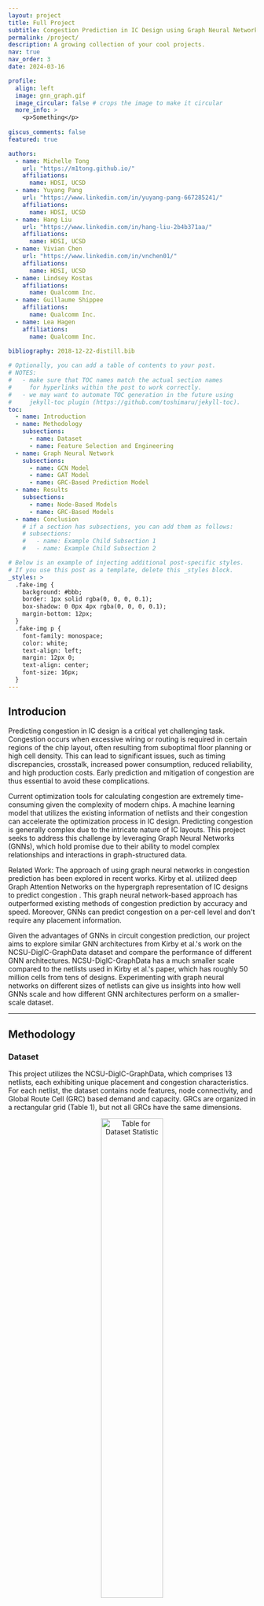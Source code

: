 ```yaml
---
layout: project
title: Full Project
subtitle: Congestion Prediction in IC Design using Graph Neural Network
permalink: /project/
description: A growing collection of your cool projects.
nav: true
nav_order: 3
date: 2024-03-16

profile:
  align: left
  image: gnn_graph.gif
  image_circular: false # crops the image to make it circular
  more_info: >
    <p>Something</p>
    
giscus_comments: false
featured: true

authors:
  - name: Michelle Tong
    url: "https://m1tong.github.io/"
    affiliations:
      name: HDSI, UCSD
  - name: Yuyang Pang
    url: "https://www.linkedin.com/in/yuyang-pang-667285241/"
    affiliations:
      name: HDSI, UCSD
  - name: Hang Liu
    url: "https://www.linkedin.com/in/hang-liu-2b4b371aa/"
    affiliations:
      name: HDSI, UCSD
  - name: Vivian Chen
    url: "https://www.linkedin.com/in/vnchen01/"
    affiliations:
      name: HDSI, UCSD
  - name: Lindsey Kostas
    affiliations:
      name: Qualcomm Inc.
  - name: Guillaume Shippee
    affiliations:
      name: Qualcomm Inc.
  - name: Lea Hagen
    affiliations:
      name: Qualcomm Inc.
    
bibliography: 2018-12-22-distill.bib

# Optionally, you can add a table of contents to your post.
# NOTES:
#   - make sure that TOC names match the actual section names
#     for hyperlinks within the post to work correctly.
#   - we may want to automate TOC generation in the future using
#     jekyll-toc plugin (https://github.com/toshimaru/jekyll-toc).
toc:
  - name: Introduction
  - name: Methodology
    subsections:
      - name: Dataset
      - name: Feature Selection and Engineering
  - name: Graph Neural Network
    subsections:
      - name: GCN Model
      - name: GAT Model
      - name: GRC-Based Prediction Model
  - name: Results
    subsections:
      - name: Node-Based Models
      - name: GRC-Based Models
  - name: Conclusion
    # if a section has subsections, you can add them as follows:
    # subsections:
    #   - name: Example Child Subsection 1
    #   - name: Example Child Subsection 2

# Below is an example of injecting additional post-specific styles.
# If you use this post as a template, delete this _styles block.
_styles: >
  .fake-img {
    background: #bbb;
    border: 1px solid rgba(0, 0, 0, 0.1);
    box-shadow: 0 0px 4px rgba(0, 0, 0, 0.1);
    margin-bottom: 12px;
  }
  .fake-img p {
    font-family: monospace;
    color: white;
    text-align: left;
    margin: 12px 0;
    text-align: center;
    font-size: 16px;
  }
---
```


## Introducion

Predicting congestion in IC design is a critical yet challenging task. Congestion occurs when excessive wiring or routing is required in certain regions of the chip layout, often resulting from suboptimal floor planning or high cell density. This can lead to significant issues, such as timing discrepancies, crosstalk, increased power consumption, reduced reliability, and high production costs. Early prediction and mitigation of congestion are thus essential to avoid these complications.

Current optimization tools for calculating congestion are extremely time-consuming given the complexity of modern chips. A machine learning model that utilizes the existing information of netlists and their congestion can accelerate the optimization process in IC design. Predicting congestion is generally complex due to the intricate nature of IC layouts. This project seeks to address this challenge by leveraging Graph Neural Networks (GNNs), which hold promise due to their ability to model complex relationships and interactions in graph-structured data. 

Related Work: The approach of using graph neural networks in congestion prediction has been explored in recent works. Kirby et al. utilized deep Graph Attention Networks on the hypergraph representation of IC designs to predict congestion <d-cite key="Kirby2019CongestionNet"></d-cite>. This graph neural network-based approach has outperformed existing methods of congestion prediction by accuracy and speed. Moreover, GNNs can predict congestion on a per-cell level and don't require any placement information.

Given the advantages of GNNs in circuit congestion prediction, our project aims to explore similar GNN architectures from Kirby et al.'s work on the NCSU-DigIC-GraphData dataset and compare the performance of different GNN architectures. NCSU-DigIC-GraphData has a much smaller scale compared to the netlists used in Kirby et al.'s paper, which has roughly 50 million cells from tens of designs. Experimenting with graph neural networks on different sizes of netlists can give us insights into how well GNNs scale and how different GNN architectures perform on a smaller-scale dataset.

--- 
## Methodology
### Dataset
This project utilizes the NCSU-DigIC-GraphData, which comprises 13 netlists, each exhibiting unique placement and congestion characteristics. For each netlist, the dataset contains node features, node connectivity, and Global Route Cell (GRC) based demand and capacity. GRCs are organized in a rectangular grid (Table 1), but not all GRCs have the same dimensions.

<div class="table-1" style="text-align:center;">
    <img src="assets/img/table1_data_summary.png" alt="Table for Dataset Statistic" style="width:50%; max-width:500px;">
    <p>Table 1: Dataset'details & statistics. 1st column in the table shows the name of each netlist, 2nd-4th column show the number of cells, edge, and effective layers in each netlist, 5th-8th columns show the distribution of edge per cells for each netlist and 9th-12th columns show the distribution of congestions for each netlist. </p>
</div>

### Feature Selection and Engineering

Selecting node features is essential for training the Graph Neural Network (GNN). The dataset gives basic node features, including the locations of nodes, the dimensions of the cells, and their orientations, as detailed below:
- **xloc and yloc**: The locations of nodes (*xloc* and *yloc*) provide the relative positions for the model to learn where congestion typically occurs within the chip layout.
    
- **width and height**: Utilizing the size of the nodes, specifically the width and height of the cells, serves as a convenient method to encode the cell type directly into the model, offering insights into the physical space occupied by each element.
    
- **orient**: The orientation of the cells might indicate the preferred direction of routing, offering a hint towards potential congestion areas.

Besides the existing node features, some related features are calculated and assigned to each node.

- **cell density**: The number of cells inside each GRC. By assigning cell densities to nodes, the model can use them to reference how congested different areas are.
    
- **input and output degrees**: The number of connections a node has to other nodes. It serves as critical routing information and helps with the prediction task.
    
- **GRC Indexes**: Unique x and y index for each GRC. Even though xloc and yloc already encode the spatial information of nodes, GRC indexes can provide extra references for the model to understand the spatial relationships of nodes.

To examine the correlation between these features and demand/congestion. We calculated the Pearson correlation coefficients (Table \ref{tab:corr}). In the table, we removed height and orientation because all cells have the same height and orientation is not ordinal. The correlation coefficients indicate an association between selected features and targeted congestion.

As one can observe, the correlation between congestion and demand is very high (0.778). As stated before, congestion is defined as (demand - capacity). In other words, the existence of demand is what causes congestion, which explains why the correlation between these two variables is notably high. Therefore, we will consider the idea of constructing a model that predicts demand instead of congestion.  

To ensure our model's robustness across various designs, feature normalization is performed. The *xloc*, *yloc*, *width*, and *height* values are normalized before being fed into the model, allowing it to generalize across designs with differing dimensions. The orientation feature (*orient*) is encoded using one-hot encoding to capture its categorical nature effectively.

Additionally, connectivity data is transformed into an Edge Index using the adjacency matrix, an important step for enabling the GNN to understand the connections between nodes. This Edge Index serves as a key input, allowing the network to learn the intricate relationships and pathways within the graph structure.

Congestion/Demand data, combined from all layers, is mapped to each node based on the Global Route Cell (GRC) boundaries. Congestion can be computed as the difference between demand and capacity, providing a quantitative measure of congestion at each node. 



---

## Graph Neural Network
Our project employs Graph Convolutional Network (GCN) and Graph Attention Network (GAT) architectures.

### GCN Model

GCN models utilize the graph-based structure of circuit designs, where nodes represent circuit components, and edges denote connections between these components. The model utilizes spatial dependencies between components to predict congestion by encoding both local and global structures of the circuit.

Architecture Details:

- **Node Feature Encoding:** Each node $v_i$ in the circuit graph $G(V,E)$ is associated with a feature vector $x_i$ that represents the physical properties of the circuit components, such as size, orientation, and connectivity.

- **Graph Convolution Layers:** The model comprises multiple graph convolution layers. Each layer transforms the node features into higher-level representations. A graph convolution layer is defined as:

  $$
  H^{(l+1)} = \sigma(\tilde{D}^{-\frac{1}{2}} \tilde{A} \tilde{D}^{-\frac{1}{2}} H^{(l)} W^{(l)})
  $$

  where $H^{(l)}$ is the matrix of node features at layer $l$, $\tilde{A} = A + I$ is the adjacency matrix $A$ with added self-loops $I$, $\tilde{D}$ is the degree matrix of $\tilde{A}$, $W^{(l)}$ is the weight matrix for layer $l$, and $\sigma$ denotes a nonlinear activation function such as ReLU. This equation is given by Kipf et al. [1].

- **Pooling and Readout:** After several graph convolution layers, a global pooling layer aggregates the node features to capture the overall graph structure. The readout layer maps these aggregated features to congestion predictions.


### GAT Model
To refine the model's capability in capturing intricate dependencies between circuit components, we incorporate a Graph Attention Network (GAT) layer, which assigns varying importance to different nodes within a neighborhood. The equations below are derived from Veličković et al. <d-cite key="veličković2018graph"></d-cite>.

Architecture Details:

- **Attention Mechanism:** The GAT layer computes attention coefficients for node pairs, indicating the importance of node $j$'s features to node $i$:

  $$
  \alpha_{ij} = \frac{\exp(\text{LeakyReLU}(\mathbf{a}^\top[W h_i \| W h_j]))}{\sum_{k \in N_i} \exp(\text{LeakyReLU}(\mathbf{a}^\top[W h_i \| W h_k]))}
  $$

  where $h_i$ and $h_j$ are the feature vectors of nodes $i$ and $j$, respectively, $W$ is a shared weight matrix, $\mathbf{a}$ is the attention mechanism's weight vector, and $N_i$ denotes the neighbors of node $i$.

- **Multi-head Attention:** To stabilize the learning process, we employ multi-head attention, where $K$ independent attention mechanisms execute in parallel, and their features are concatenated. This leads to the following representation for each node:

  $$
  \text{MultiHead}(h_i) = \big\|_{k=1}^K \sigma \left( \sum_{j \in N_i} \alpha_{ij}^k W^k h_j \right)
  $$

  where $\big\|_{k=1}^K$ denotes concatenation of the outputs from $K$ attention heads.

- **Integration into GCN:** The GAT layers are integrated with the GCN framework, allowing the model to leverage both the structured feature propagation of GCNs and the adaptive attention mechanism of GATs for enhanced congestion prediction.

### GRC-Based Prediction Model

Since the demand and capacity data is stored per GRC, predicting congestion per GRC may have better performance compared to predicting congestion per node. Furthermore, per node prediction fails to predict congestion for GRCs that are empty. Therefore, we decide to test a GRC-based model architecture alongside with node-based model.

To utilize GNNs, we treat each GRC as a node and compute GRC features and GRC edge index. GRC features are the averages of node features in each GRC. Empty GRCs are imputed using their neighbors' features. GRC edge index is derived from the node edge index. Duplicate edges are retained to preserve the connectivity information between GRCs.


--- 

## Results

### Node-Based Models
By training the GCN model on one netlist (Xbar\_1) that contains 3952 nodes, it reached a training loss of 75.368 and a test loss of 82.583. From Figure `GCN_loss`, we can tell that the training and validation loss decreased exponentially and are healthy.

When we plotted the scatterplots of ground truth demand and predicted demand (Figure `GCN_pred_scat`), we found that our model tends to predict the mean of the congestion. This may be due to the MSE loss function we used. It reflects that the model failed to capture the relationship between node features, connectivity, and demand.

On the other hand, the GAT model reached a training loss of 15.083 and a test loss of 13.418. Moreover, Pearson's correlation coefficient for the predicted demand and ground truth is 0.472 for the GAT model, much higher than the correlation coefficient of the GCN model (0.005). To test our models' robustness, we separately trained the GCN and GAT models on every design and calculated the RMSE, Pearson's r, Kendell's Tau B on the test sets. 

Table `model_results` contains model performance on single designs and cross designs settings. The performance of a naive mean predictor is also included to serve as a reference for model performance. Generally, GATs have lower RMSE and higher Pearson and Kendall in both single-design training and cross-design training compared to GCNs.

### GRC-Based Models
We experimented with a per GRC prediction model using a GAT model because we believed GRC-based models may have the lowest MSE given the nature of how demand is stored in the dataset. However, the prediction has the worst correlation coefficient with the ground truth (-0.0855) compared to cell-based models. Figure `GRC_pred_scat` shows the prediction has no patterns at all. This might be caused by a lack of node features in the GRC-based models.


--- 

## Conclusion
In this project, we have tested both GCN and GAT models on the NCSU-DigIC-GraphData dataset. We discovered that models trained on one netlist are not robust and tend to vary a lot in terms of MSE and Correlation Coefficient. We compared GAT's performance on a single design and multiple designs and observed better results than GCN models. However, we noticed that GAT can take more time to train compared to GCN models if we increase the number of heads in the attention mechanisms. Node-based models are superior to GRC-based models based on their performance and robustness. Overall, GCN models perform worse than a naive mean predictor, while GAT models are slightly better than a naive mean predictor, indicting the poor scalability of GNN models on small netlists.

---

  
